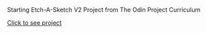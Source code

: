 Starting Etch-A-Sketch V2 Project from The Odin Project 
Curriculum

[Click to see project](https://ena0berzerk.github.io/etchASketchV2/)
